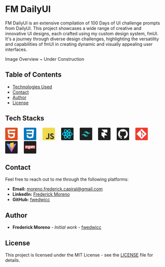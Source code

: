 # FM DailyUI

FM DailyUI is an extensive compilation of 100 Days of UI challenge prompts from DailyUI. This project showcases a wide range of creative and innovative UI designs, each crafted using my custom design system, fmUI. It's a journey through diverse design challenges, highlighting the versatility and capabilities of fmUI in creating dynamic and visually appealing user interfaces.

Image Overview ~ Under Construction

## Table of Contents

- [Technologies Used](#tech-stacks)
- [Contact](#contact)
- [Author](#author)
- [License](#license)

## Tech Stacks

<div align="left">
  <img src="https://github.com/fwedwicc/README-assets/blob/main/icons/html-logo.png" height="40" alt="HTML Logo"  />
  <img width="12" />
  <img src="https://github.com/fwedwicc/README-assets/blob/main/icons/css-logo.png" height="40" alt="CSS Logo"  />
  <img width="12" />
  <img src="https://github.com/fwedwicc/README-assets/blob/main/icons/javascript-logo.png" height="40" alt="JavaScript Logo"  />
  <img width="12" />
  <img src="https://github.com/fwedwicc/README-assets/blob/main/icons/react-logo.png" height="40" alt="React Logo"  />
  <img width="12" />
  <img src="https://github.com/fwedwicc/README-assets/blob/main/icons/tailwind-logo.png" height="40" alt="TailwindCSS Logo"  />
  <img width="12" />
  <img src="https://github.com/fwedwicc/README-assets/blob/main/icons/framer-motion-logo.png" height="40" alt="Framer Motion Logo"  />
  <img width="12" />
  <img src="https://github.com/fwedwicc/README-assets/blob/main/icons/github-logo.png" height="40" alt="GitHub Logo"  />
  <img width="12" />
  <img src="https://github.com/fwedwicc/README-assets/blob/main/icons/git-logo.png" height="40" alt="Git Logo"  />
  <img width="12" />
  <img src="https://github.com/fwedwicc/README-assets/blob/main/icons/vite-logo.png" height="40" alt="Vite Logo"  />
  <img width="12" />
  <img src="https://github.com/fwedwicc/README-assets/blob/main/icons/npm-logo.png" height="40" alt="NPM Logo"  />
</div>

## Contact

Feel free to reach out to me through the following platforms:

- **Email:** [moreno.frederick.capiral@gmail.com](mailto:moreno.frederick.capiral@gmail.com)
- **LinkedIn:** [Frederick Moreno](https://www.linkedin.com/in/frederick-moreno/)
- **GitHub:** [fwedwicc](https://github.com/fwedwicc)

## Author

- **Frederick Moreno** - _Initial work_ - [fwedwicc](https://github.com/fwedwicc)

## License

This project is licensed under the MIT License - see the [LICENSE](https://github.com/fwedwicc/FM-DailyUi/blob/main/LICENSE) file for details.
